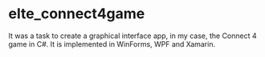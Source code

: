 # elte_connect4game

It was a task to create a graphical interface app, in my case, the Connect 4 game in C#. It is implemented in WinForms, WPF and Xamarin. 
